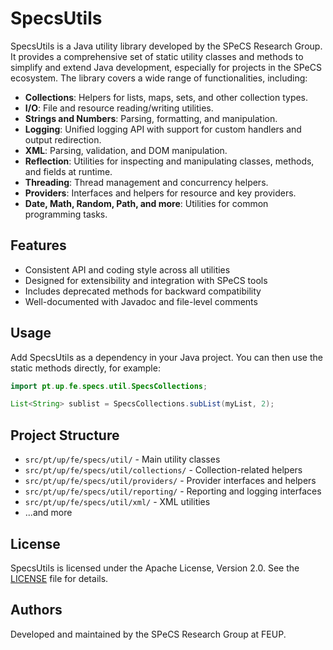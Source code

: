 # SpecsUtils

SpecsUtils is a Java utility library developed by the SPeCS Research Group. It provides a comprehensive set of static utility classes and methods to simplify and extend Java development, especially for projects in the SPeCS ecosystem. The library covers a wide range of functionalities, including:

- **Collections**: Helpers for lists, maps, sets, and other collection types.
- **I/O**: File and resource reading/writing utilities.
- **Strings and Numbers**: Parsing, formatting, and manipulation.
- **Logging**: Unified logging API with support for custom handlers and output redirection.
- **XML**: Parsing, validation, and DOM manipulation.
- **Reflection**: Utilities for inspecting and manipulating classes, methods, and fields at runtime.
- **Threading**: Thread management and concurrency helpers.
- **Providers**: Interfaces and helpers for resource and key providers.
- **Date, Math, Random, Path, and more**: Utilities for common programming tasks.

## Features
- Consistent API and coding style across all utilities
- Designed for extensibility and integration with SPeCS tools
- Includes deprecated methods for backward compatibility
- Well-documented with Javadoc and file-level comments

## Usage
Add SpecsUtils as a dependency in your Java project. You can then use the static methods directly, for example:

```java
import pt.up.fe.specs.util.SpecsCollections;

List<String> sublist = SpecsCollections.subList(myList, 2);
```

## Project Structure
- `src/pt/up/fe/specs/util/` - Main utility classes
- `src/pt/up/fe/specs/util/collections/` - Collection-related helpers
- `src/pt/up/fe/specs/util/providers/` - Provider interfaces and helpers
- `src/pt/up/fe/specs/util/reporting/` - Reporting and logging interfaces
- `src/pt/up/fe/specs/util/xml/` - XML utilities
- ...and more

## License
SpecsUtils is licensed under the Apache License, Version 2.0. See the [LICENSE](LICENSE) file for details.

## Authors
Developed and maintained by the SPeCS Research Group at FEUP.
